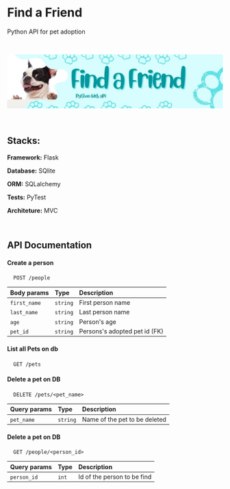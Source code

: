 
# **Find a Friend**

Python API for pet adoption


<br>

![Logo](./Find%20a%20Friend.jpg)

<br>

## Stacks:

**Framework:** Flask

**Database:** SQlite

**ORM:** SQLalchemy

**Tests:** PyTest

**Architeture:** MVC

<br>

## API Documentation

#### Create a person

```http
  POST /people
```

| Body params  | Type       | Description                           |
| :---------- | :--------- | :---------------------------------- |
| `first_name` | `string` | First person name |
| `last_name` | `string` | Last person name |
| `age` | `string` | Person's age |
| `pet_id` | `string` | Persons's adopted pet id (FK) |

#### List all Pets on db

```http
  GET /pets
```

#### Delete a pet on DB

```http
  DELETE /pets/<pet_name>
```

| Query params   | Type       | Description                           |
| :---------- | :--------- | :---------------------------------- |
| `pet_name` | `string` | Name of the pet to be deleted |

#### Delete a pet on DB

```http
  GET /people/<person_id>
```

| Query params   | Type       | Description                           |
| :---------- | :--------- | :---------------------------------- |
| `person_id` | `int` | Id of the person to be find |




